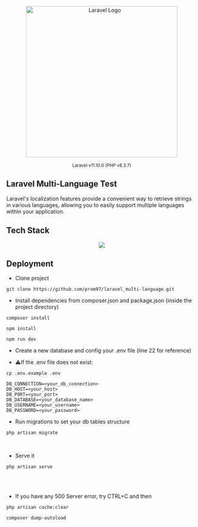 <p align="center"><a href="https://laravel.com" target="_blank"><img src="https://raw.githubusercontent.com/laravel/art/master/logo-lockup/5%20SVG/2%20CMYK/1%20Full%20Color/laravel-logolockup-cmyk-red.svg" width="400" alt="Laravel Logo"></a></p>

<p align="center">
<sub>Laravel v11.10.0 (PHP v8.3.7)</sub>
</p>

## Laravel Multi-Language Test

Laravel's localization features provide a convenient way to retrieve strings in various languages, allowing you to easily support multiple languages within your application.

## Tech Stack
<p align="center">
  <a href="https://skillicons.dev">
    <img src="https://skillicons.dev/icons?i=laravel,tailwind,mysql,vscode" />
  </a>
</p>


## Deployment
- Clone project
```
git clone https://github.com/prom97/laravel_multi-language.git
```
- Install dependencies from composer.json and package.json (inside the project directory)
```
composer install
```
```
npm install
```
```
npm run dev
```
- Create a new database and config your .env file (line 22 for reference)

- ⚠️If the .env file does not exist:
 
 ```
 cp .env.example .env
 ```
```
DB_CONNECTION=<your_db_connection>
DB_HOST=<your_host>
DB_PORT=<your_port>
DB_DATABASE=<your_database_name>
DB_USERNAME=<your_username>
DB_PASSWORD=<your_password>
```
- Run migrations to set your db tables structure
```
php artisan migrate
```
<br/>

- Serve it
```
php artisan serve
```

<br/>
<br/>

- If you have any 500 Server error, try CTRL+C and then
```
php artisan cache:clear
```
```
composer dump-autoload
```
